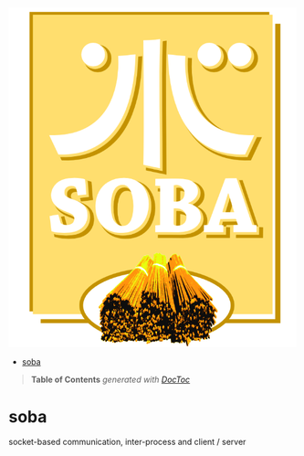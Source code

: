 ![](https://github.com/loveencounterflow/soba/raw/master/art/soba-logo.png)


- [soba](#soba)

> **Table of Contents**  *generated with [DocToc](http://doctoc.herokuapp.com/)*


soba
====




socket-based communication, inter-process and client / server
